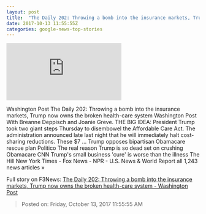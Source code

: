 ```yaml
---
layout: post
title:  "The Daily 202: Throwing a bomb into the insurance markets, Trump now owns the broken health-care system - Washington Post"
date: 2017-10-13 11:55:55Z
categories: google-news-top-stories
---
```


![The Daily 202: Throwing a bomb into the insurance markets, Trump now owns the broken health-care system - Washington Post](https://img.washingtonpost.com/pbox.php?url=https://palomaimages.washingtonpost.com/pr2/e7fad369ee8572632ccd250db21df0a6-4644-3096-70-8-Botsford171012Trump20864.jpg&w=1484&op=resize&opt=1&filter=antialias&t=20170517)

Washington Post The Daily 202: Throwing a bomb into the insurance markets, Trump now owns the broken health-care system Washington Post With Breanne Deppisch and Joanie Greve. THE BIG IDEA: President Trump took two giant steps Thursday to disembowel the Affordable Care Act. The administration announced late last night that he will immediately halt cost-sharing reductions. These $7 ... Trump opposes bipartisan Obamacare rescue plan Politico The real reason Trump is so dead set on crushing Obamacare CNN Trump's small business 'cure' is worse than the illness The Hill New York Times - Fox News - NPR - U.S. News & World Report all 1,243 news articles »


Full story on F3News: [The Daily 202: Throwing a bomb into the insurance markets, Trump now owns the broken health-care system - Washington Post](http://www.f3nws.com/n/gemeaD)

> Posted on: Friday, October 13, 2017 11:55:55 AM
